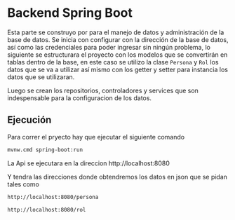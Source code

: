 # Backend Spring Boot 

Esta parte se construyo por para el manejo de datos y administración de la base de datos.
Se inicia con configurar con la dirección de la base de datos, así como las credenciales para poder ingresar sin ningún problema, lo siguiente se estructurara el proyecto con los modelos que se convertirán en tablas dentro de la base, en este caso se utilizo la clase `Persona` y `Rol` los datos que se va a utilizar así mismo con los getter y setter para instancia los datos que se utilizaran.

Luego se crean los repositorios, controladores y services que son indespensable para la configuracion de los datos.

## Ejecución

Para correr el pryecto hay que ejecutar el siguiente comando

```bash
mvnw.cmd spring-boot:run
```

La Api se ejecutara en la direccion
http://localhost:8080

Y tendra las direcciones donde obtendremos los datos en json que se pidan tales como 

```bash
http://localhost:8080/persona
```

```bash
http://localhost:8080/rol
```






